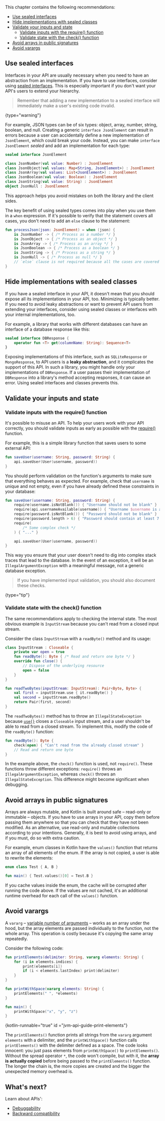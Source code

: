 [//]: # (title: 可预测性)

This chapter contains the following recommendations:
* [Use sealed interfaces](#use-sealed-interfaces)
* [Hide implementations with sealed classes](#hide-implementations-with-sealed-classes)
* [Validate your inputs and state](#validate-your-inputs-and-state)
  * [Validate inputs with the require() function](#validate-inputs-with-the-require-function)
  * [Validate state with the check() function](#validate-state-with-the-check-function)
* [Avoid arrays in public signatures](#avoid-arrays-in-public-signatures)
* [Avoid varargs](#avoid-varargs)

## Use sealed interfaces

Interfaces in your API are usually necessary when you need to have an abstraction from an implementation. If you have 
to use interfaces, consider using [sealed interfaces](sealed-classes.md). This is especially important if you don't want 
your API's users to extend your hierarchy.

> Remember that adding a new implementation to a sealed interface will immediately make a user's existing code invalid.
>
{type="warning"}

For example, JSON types can be of six types: object, array, number, string, boolean, and null. Creating a generic 
`interface JsonElement` can result in errors because a user can accidentally define a new implementation of 
`JsonElement`, which could break your code. Instead, you can make `interface JsonElement` _sealed_ and add 
an implementation for each type:

```kotlin
sealed interface JsonElement

class JsonNumber(val value: Number) : JsonElement
class JsonObject(val values: Map<String, JsonElement>) : JsonElement
class JsonArray(val values: List<JsonElement>) : JsonElement
class JsonBoolean(val value: Boolean) : JsonElement
class JsonString(val value: String) : JsonElement
object JsonNull : JsonElement
```

This approach helps you avoid mistakes on both the library and the client sides.

The key benefit of using sealed types comes into play when you use them in a `when` expression. If it's possible 
to verify that the statement covers all cases, you don't need to add an `else` clause to the statement:

```kotlin
fun processJson(json: JsonElement) = when (json) {
    is JsonNumber -> { /* Process as a number */ }
    is JsonObject -> { /* Process as an object */ }
    is JsonArray -> { /* Process as an array */ }
    is JsonBoolean -> { /* Process as a boolean */ }
    is JsonString -> { /* Process as a string */ }
    is JsonNull -> { /* Process as null */ }
    // `else` clause is not required because all the cases are covered
}
```

## Hide implementations with sealed classes

If you have a sealed interface in your API, it doesn't mean that you should expose all its implementations in your API, 
too. Minimizing is typically better. If you need to avoid leaky abstractions or want to prevent API users from extending 
your interfaces, consider using sealed classes or interfaces with your internal implementations, too.

For example, a library that works with different databases can have an interface of a database response like this:

```kotlin
sealed interface DBResponse {
    operator fun <T> get(columnName: String): Sequence<T>
}
```

Exposing implementations of this interface, such as `SQLiteResponse` or `MongoResponse`, to API users is 
a **leaky abstraction**, and it complicates the support of this API. In such a library, you might handle only your 
implementations of `DBResponse`. If a user passes their implementation of `DBResponse` into a library's method 
accepting responses, it can cause an error. Using sealed interfaces and classes prevents this.

## Validate your inputs and state

### Validate inputs with the require() function

It's possible to misuse an API. To help your users work with your API correctly, you should validate inputs
as early as possible with the [require()](https://kotlinlang.org/api/latest/jvm/stdlib/kotlin/require.html) 
function.

For example, this is a simple library function that saves users to some external API:

```kotlin
fun saveUser(username: String, password: String) {
    api.saveUser(User(username, password))
}
```

You should perform validation on the function's arguments to make sure that everything behaves as expected. For example, 
check that `username` is unique and not empty, even if you have already defined these constraints in your database:

```kotlin
fun saveUser(username: String, password: String) {
    require(username.isNotBlank()) { "Username should not be blank" }
    require(api.usernameAvailable(username)) { "Username $username is already taken" }
    require(password.isNotBlank()) { "Password should not be blank" }
    require(password.length > 6) { "Password should contain at least 7 letters" }
    require(
        /* Some complex check */
    ) { "..." }

    api.saveUser(User(username, password))
}
```

This way you ensure that your user doesn't need to dig into complex stack traces that lead to the database. In the event 
of an exception, it will be an `IllegalArgumentException` with a meaningful message, not a generic database exception.

> If you have implemented input validation, you should also document these checks.
>
{type="tip"}

### Validate state with the check() function

The same recommendations apply to checking the internal state. The most obvious example is `InputStream` because you 
can't read from a closed input stream.

Consider the class `InputStream` with a `readByte()` method and its usage:

```kotlin
class InputStream : Closeable {
    private var open = true
    fun readByte(): Byte { /* Read and return one byte */ }
    override fun close() {
        // Dispose of the underlying resource
        open = false
    }
}

fun readTwoBytes(inputStream: InputStream): Pair<Byte, Byte> {
    val first = inputStream.use { it.readByte() }
    val second = inputStream.readByte()
    return Pair(first, second)
}
```

The `readTwoBytes()` method has to throw an `IllegalStateException` because [`use{}`](https://kotlinlang.org/api/latest/jvm/stdlib/kotlin.io/use.html) 
closes a `Closeable` input stream, and a user shouldn't be able to read from a closed stream. To implement this, modify 
the code of the `readByte()` function:

```kotlin
fun readByte(): Byte {
    check(open) { "Can't read from the already closed stream" }
    // Read and return one byte
}
```

In the example above, the `check()` function is used, not `require()`. These functions throw different exceptions:
`require()` throws an `IllegalArgumentException`, whereas `check()` throws an `IllegalStateException`. This difference 
might become significant when debugging.

## Avoid arrays in public signatures

Arrays are always mutable, and Kotlin is built around safe – read-only or immutable – objects. If you have to use arrays 
in your API, copy them before passing them anywhere so that you can check that they have not been modified. 
As an alternative, use read-only and mutable collections according to your intentions. Generally, it is best to avoid 
using arrays, and if you must, do so with extra caution.

For example, enum classes in Kotlin have the `values()` function that returns an array of all elements of the enum. 
If the array is not copied, a user is able to rewrite the elements:

```kotlin
enum class Test { A, B }

fun main() { Test.values()[0] = Test.B }
```

If you cache values inside the enum, the cache will be corrupted after running the code above. If the values are not 
cached, it's an additional runtime overhead for each call of the `values()` function.

## Avoid varargs

A `vararg` – [variable number of arguments](functions.md#可变数量的参数varargs) – works as an array 
under the hood, but the array elements are passed individually to the function, not the whole array. This operation is 
costly because it's copying the same array repeatedly.

Consider the following code:

```kotlin
fun printElements(delimiter: String, vararg elements: String) {
    for (i in elements.indices) {
        print(elements[i])
        if (i < elements.lastIndex) print(delimiter)
    }
}

fun printWithSpace(vararg elements: String) {
    printElements(" ", *elements)
}

fun main() {
    printWithSpace("x", "y", "z")
}
```
{kotlin-runnable="true" id ="jvm-api-guide-print-elements"}

The `printElements()` function prints all strings from the `vararg` argument `elements` with a delimiter, and 
the `printWithSpace()` function calls `printElements()` with the delimiter defined as a space. The code looks innocent: 
you just pass elements from `printWithSpace()` to `printElements()`. Without the spread operator `*`, the code won't compile, 
but with it, the **array is actually copied** before being passed to the `printElements()` function. The longer 
the chain is, the more copies are created and the bigger the unexpected memory overhead is.

## What's next?

Learn about APIs':
* [Debuggability](jvm-api-guidelines-debuggability.md)
* [Backward compatibility](jvm-api-guidelines-backward-compatibility.md)
